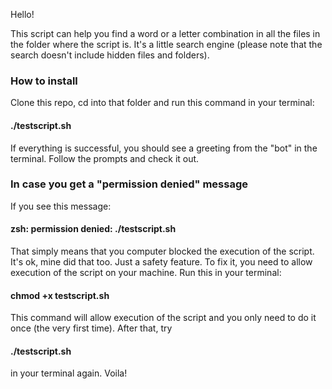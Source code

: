 Hello!

This script can help you find a word or a letter combination in all the files in the folder where the script is. It's a little search engine (please note that the search doesn't include hidden files and folders).

### How to install

Clone this repo, cd into that folder and run this command in your terminal:
#### ./testscript.sh
If everything is successful, you should see a greeting from the "bot" in the terminal. Follow the prompts and check it out.

### In case you get a "permission denied" message

If you see this message:
#### zsh: permission denied: ./testscript.sh
That simply means that you computer blocked the execution of the script. It's ok, mine did that too. Just a safety feature.
To fix it, you need to allow execution of the script on your machine. Run this in your terminal:
#### chmod +x testscript.sh
This command will allow execution of the script and you only need to do it once (the very first time). After that, try
#### ./testscript.sh
in your terminal again. Voila!
